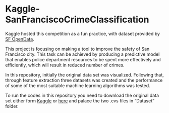 # Kaggle-SanFranciscoCrimeClassification
Kaggle hosted this competition as a fun practice, with dataset provided by [SF OpenData]( https://data.sfgov.org).

This project is focusing on making a tool to improve the safety of San Francisco city. This task can be achieved by producing a predictive model that enables police department resources to be spent more effectively and efficiently, which will result in reduced number of crimes.

In this repository, initially the original data set was visualized. Following that, through feature extraction three datasets was created and the performance of some of the most suitable machine learning algorithms was tested.

To run the codes in this repository you need to download the original data set either form [Kaggle](https://www.kaggle.com/c/sf-crime) or [here]( https://dl.dropboxusercontent.com/u/5666137/sf/Test%26trainDataSet.zip) and palace the two .cvs files in “Dataset” folder.   
